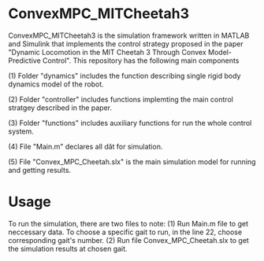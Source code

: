 # ConvexMPC_MITCheetah3
ConvexMPC_MITCheetah3 is the simulation framework written in MATLAB and Simulink that implements the control strategy proposed in the paper "Dynamic Locomotion in the MIT Cheetah 3 Through Convex Model-Predictive Control". This repository has the following main components

(1) Folder "dynamics" includes the function describing single rigid body dynamics model of the robot.

(2) Folder "controller" includes functions implemting the main control stratgey described in the paper.

(3) Folder "functions" includes auxiliary functions for run the whole control system.

(4) File "Main.m" declares all dât for simulation.

(5) File "Convex_MPC_Cheetah.slx" is the main simulation model for running and getting results.

# Usage
To run the simulation, there are two files to note:
(1) Run Main.m file to get neccessary data. To choose a specific gait to run, in the line 22, choose corresponding gait's number.
(2) Run file Convex_MPC_Cheetah.slx to get the simulation results at chosen gait.
